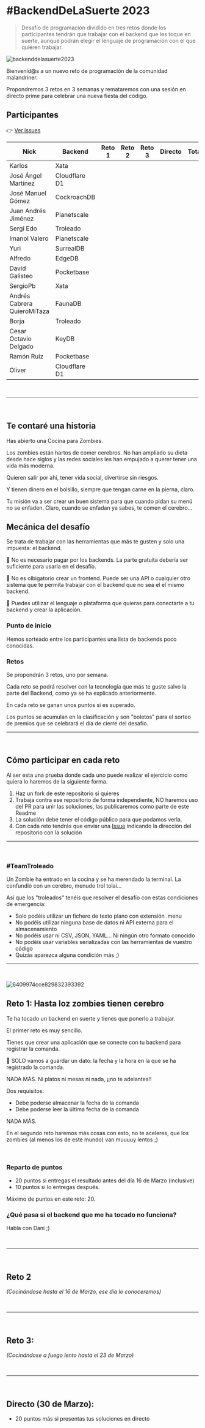 # #BackendDeLaSuerte 2023


> Desafío de programación dividido en tres retos donde los participantes tendrán que trabajar con el backend que les toque en suerte, aunque podrán elegir el lenguaje de programación con el que quieren trabajar. 

![backenddelasuerte2023](https://user-images.githubusercontent.com/1122071/223094282-d3db3828-60df-45d8-9723-acb41c4f8ec5.jpeg)



Bienvenid@s a un nuevo reto de programación de la comunidad malandriner.

Propondremos 3 retos en 3 semanas y remataremos con una sesión en directo prime para celebrar una nueva fiesta del código.

## Participantes

👉 [Ver issues](https://github.com/webreactiva-devs/backend-de-la-suerte-2023/issues)

| Nick | Backend | Reto 1 | Reto 2 | Reto 3 | Directo | Total |
| --- | --- | --- | --- | --- | --- | -- |
| Karlos | Xata |  |  |  |  |  |
| José Ángel Martínez | Cloudflare D1 |  |  |  |  |  |
| José Manuel Gómez | CockroachDB |  |  |  |  |  |
| Juan Andrés Jiménez | Planetscale |  |  |  |  |  |
| Sergi Edo | Troleado |  |  |  |  |  |
| Imanol Valero | Planetscale |  |  |  |  |  |
| Yuri | SurrealDB |  |  |  |  |  |
| Alfredo | EdgeDB |  |  |  |  |  |
| David Galisteo | Pocketbase |  |  |  |  |  |
| SergioPb | Xata |  |  |  |  |  |
| Andrés Cabrera QuieroMiTaza | FaunaDB |  |  |  |  |  |
| Borja	 | Troleado |  |  |  |  |  |
| Cesar Octavio Delgado | KeyDB |  |  |  |  |  |
| Ramón Ruiz | Pocketbase |  |  |  |  |  |
| Oliver | Cloudflare D1 |  |  |  |  |  |



&nbsp;

----

&nbsp;

## Te contaré una historia

Has abierto una Cocina para Zombies.

Los zombies están hartos de comer cerebros. No han ampliado su dieta desde hace siglos y las redes sociales les han empujado a querer tener una vida más moderna.

Quieren salir por ahí, tener vida social, divertirse sin riesgos.

Y tienen dinero en el bolsillo, siempre que tengan carne en la pierna, claro.

Tu misión va a ser crear un buen sistema para que cuando pidan su menú no se enfaden. Claro, cuando se enfadan ya sabes, te comen el cerebro...




## Mecánica del desafío

Se trata de trabajar con las herramientas que más te gusten y solo una impuesta: el backend.

🔴 No es necesario pagar por los backends. La parte gratuita debería ser suficiente para usarla en el desafío.

🔴 No es olbigatorio crear un frontend. Puede ser una API o cualquier otro sistema que te permita trabajar con el backend que no sea el el mismo backend.

🔴 Puedes utilizar el lenguaje o plataforma que quieras para conectarte a tu backend y crear la aplicación.

### Punto de inicio

Hemos sorteado entre los participantes una lista de backends poco conocidas. 

### Retos

Se propondrán 3 retos, uno por semana.

Cada reto se podrá resolver con la tecnología que más te guste salvo la parte del Backend, como ya se ha explicado anteriormente.

En cada reto se ganan unos puntos si es superado.

Los puntos se acumulan en la clasificación y son "boletos" para el sorteo de premios que se celebrará el día de cierre del desafío.

------------

&nbsp;

## Cómo participar en cada reto

Al ser esta una prueba donde cada uno puede realizar el ejercicio como quiera lo haremos de la siguiente forma.

1. Haz un fork de este repositorio si quieres
2. Trabaja contra ese repositorio de forma independiente, NO haremos uso del PR para unir las soluciones, las publicaremos como parte de este Readme
3. La solución debe tener el código público para que podamos verla.
4. Con cada reto tendrás que enviar una [Issue](https://github.com/webreactiva-devs/backend-de-la-suerte-2023/issues) indicando la dirección del repositorio con la solución

------------

&nbsp;

### #TeamTroleado

Un Zombie ha entrado en la cocina y se ha merendado la terminal. La confundió con un cerebro, menudo trol tolai...

Así que los "troleados" tenéis que resolver el desafío con estas condiciones de emergencia:

- Solo podéis utilizar un fichero de texto plano con extensión .menu
- No podéis utilizar ninguna base de datos ni API externa para el almacenamiento
- No podéis usar ni CSV, JSON, YAML... Ni ningún otro formato conocido
- No podéis usar variables serializadas con las herramientas de vuestro código
- Quizás aparezca alguna condición más ;)

------------

&nbsp;

![6409974cce829832393392](https://user-images.githubusercontent.com/1122071/223962884-3ed576cc-cd23-48fd-b543-00c2489bb4cb.gif)


## Reto 1: Hasta loz zombies tienen cerebro

Te ha tocado un backend en suerte y tienes que ponerlo a trabajar.

El primer reto es muy sencillo. 

Tienes que crear una aplicación que se conecte con tu backend para registrar la comanda.

🔴 SOLO vamos a guardar un dato: la fecha y la hora en la que se ha registrado la comanda.

NADA MÁS. Ni platos ni mesas ni nada, ¡¡no te adelantes!!

Dos requisitos:

- Debe poderse almacenar la fecha de la comanda
- Debe poderse leer la última fecha de la comanda

NADA MÁS. 

En el segundo reto haremos más cosas con esto, no te aceleres, que los zombies (al menos los de este mundo) van muuuuy lentos ;)

&nbsp;

### Reparto de puntos

- 20 puntos si entregas el resultado antes del día 16 de Marzo (inclusive)
- 10 puntos si lo entregas después.

Máximo de puntos en este reto: 20.

### ¿Qué pasa si el backend que me ha tocado no funciona?

Habla con Dani ;)

&nbsp;

------------

&nbsp;

## Reto 2

_(Cocinándose hasta el 16 de Marzo, ese día lo conoceremos)_

&nbsp;

------------

&nbsp;

## Reto 3: 

_(Cocinándose a fuego lento hasta el 23 de Marzo)_

&nbsp;

------------

&nbsp;

## Directo (30 de Marzo): 

- 20 puntos más si presentas tus soluciones en directo
